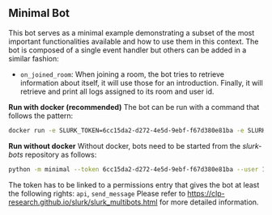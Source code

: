 ## Minimal Bot
This bot serves as a minimal example demonstrating a subset of the most important functionalities available and how to use them in this context.
The bot is composed of a single event handler but others can be added in a similar fashion:
* `on_joined_room`: When joining a room, the bot tries to retrieve information about itself, it will use those for an introduction. Finally, it will retrieve and print all logs assigned to its room and user id.

**Run with docker (recommended)**
The bot can be run with a command that follows the pattern:
```bash
docker run -e SLURK_TOKEN=6cc15da2-d272-4e5d-9ebf-f67d380e81ba -e SLURK_USER=1 -e SLURK_PORT=5000 --net="host" slurk/minimal-bot
```

**Run without docker**
Without docker, bots need to be started from the *slurk-bots* repository as follows:
```bash
python -m minimal --token 6cc15da2-d272-4e5d-9ebf-f67d380e81ba --user 1 --port 5000
```

The token has to be linked to a permissions entry that gives the bot at least the following rights: `api`, `send_message`
Please refer to <https://clp-research.github.io/slurk/slurk_multibots.html> for more detailed information.

